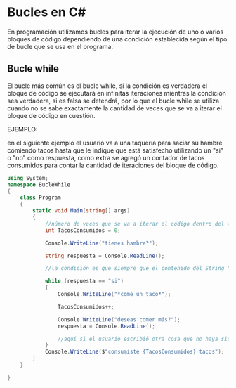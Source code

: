 # Bucles en C#

En programación utilizamos bucles para iterar la ejecución de uno o varios bloques de código dependiendo de una condición establecida según el tipo de bucle que se usa en el programa.

## Bucle while

El bucle más común es el bucle while, si la condición es verdadera el bloque de código se ejecutará en infinitas iteraciones mientras la condición sea verdadera, si es falsa se detendrá, por lo que el bucle while se utiliza cuando no se sabe exactamente la cantidad de veces que se va a iterar el bloque de código en cuestión.

EJEMPLO:

en el siguiente ejemplo el usuario va a una taquería para saciar su hambre comiendo tacos hasta que le indique que está satisfecho utilizando un "si" o "no" como respuesta, como extra se agregó un contador de tacos consumidos para contar la cantidad de iteraciones del bloque de código. 
```C#
using System;
namespace BucleWhile
{
    class Program
    {
        static void Main(string[] args)
        {
            //número de veces que se va a iterar el código dentro del while
            int TacosConsumidos = 0;

            Console.WriteLine("tienes hambre?");

            string respuesta = Console.ReadLine();

            //la condición es que siempre que el contenido del String "respuesta" sea "si" lo que está dentro de los corchetes del while seguirá iterando hasta que el usuario escriba otra cosa finalizando con el bucle

            while (respuesta == "si") 
            {
                Console.WriteLine("*come un taco*");

                TacosConsumidos++;

                Console.WriteLine("deseas comer más?");
                respuesta = Console.ReadLine();

                //aquí si el usuario escribió otra cosa que no haya sido si, el bucle terminará
            }
            Console.WriteLine($"consumiste {TacosConsumidos} tacos");
        }
    }
    
}
```



